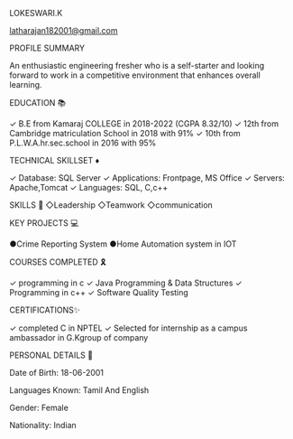LOKESWARI.K

latharajan182001@gmail.com


PROFILE SUMMARY

An enthusiastic engineering fresher who is a self-starter and looking forward to work in a competitive environment that enhances overall learning.

EDUCATION 📚

✓ B.E from Kamaraj COLLEGE in 2018-2022 (CGPA 8.32/10)
✓ 12th from Cambridge matriculation School in 2018 with 91%
✓ 10th from P.L.W.A.hr.sec.school in 2016 with 95%

TECHNICAL SKILLSET ♦

✓ Database: SQL Server
✓ Applications: Frontpage, MS Office
✓ Servers: Apache,Tomcat
✓ Languages: SQL, C,c++

SKILLS 💫
 ◇Leadership
 ◇Teamwork
 ◇communication 

KEY PROJECTS 💻 

●Crime Reporting System
●Home Automation system in IOT

COURSES COMPLETED 🎗

✓ programming in c
✓ Java Programming & Data Structures
✓ Programming in c++
✓ Software Quality Testing

CERTIFICATIONS✨

✓ completed C in NPTEL
✓ Selected for internship as a campus ambassador in G.Kgroup of company

PERSONAL DETAILS 📌

Date of Birth: 18-06-2001

Languages Known: Tamil And English

Gender: Female

Nationality: Indian



